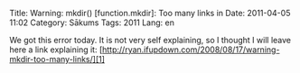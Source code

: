 Title: Warning: mkdir() [function.mkdir]: Too many links in
Date: 2011-04-05 11:02
Category: Sākums
Tags: 2011
Lang: en

We got this error today. It is not very self explaining, so I thought I will leave here a link explaining it: [http://ryan.ifupdown.com/2008/08/17/warning-mkdir-too-many-links/][1]

[1]: http://ryan.ifupdown.com/2008/08/17/warning-mkdir-too-many-links/
